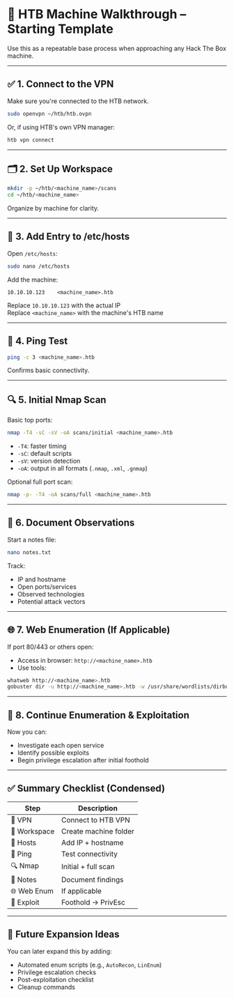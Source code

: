 # 🧩 HTB Machine Walkthrough – Starting Template

Use this as a repeatable base process when approaching any Hack The Box machine.

---

## ✅ 1. Connect to the VPN
Make sure you're connected to the HTB network.

```bash
sudo openvpn ~/htb/htb.ovpn
```

Or, if using HTB's own VPN manager:

```bash
htb vpn connect
```

---

## 🗂️ 2. Set Up Workspace

```bash
mkdir -p ~/htb/<machine_name>/scans
cd ~/htb/<machine_name>
```

Organize by machine for clarity.

---

## 🧾 3. Add Entry to /etc/hosts

Open `/etc/hosts`:

```bash
sudo nano /etc/hosts
```

Add the machine:

```plaintext
10.10.10.123    <machine_name>.htb
```

Replace `10.10.10.123` with the actual IP  
Replace `<machine_name>` with the machine's HTB name

---

## 📡 4. Ping Test

```bash
ping -c 3 <machine_name>.htb
```

Confirms basic connectivity.

---

## 🔍 5. Initial Nmap Scan

Basic top ports:

```bash
nmap -T4 -sC -sV -oA scans/initial <machine_name>.htb
```

- `-T4`: faster timing
- `-sC`: default scripts
- `-sV`: version detection
- `-oA`: output in all formats (`.nmap`, `.xml`, `.gnmap`)

Optional full port scan:

```bash
nmap -p- -T4 -oA scans/full <machine_name>.htb
```

---

## 📑 6. Document Observations

Start a notes file:

```bash
nano notes.txt
```

Track:
- IP and hostname
- Open ports/services
- Observed technologies
- Potential attack vectors

---

## 🌐 7. Web Enumeration (If Applicable)

If port 80/443 or others open:

- Access in browser: `http://<machine_name>.htb`
- Use tools:

```bash
whatweb http://<machine_name>.htb
gobuster dir -u http://<machine_name>.htb -w /usr/share/wordlists/dirbuster/directory-list-2.3-medium.txt -t 50
```

---

## 📂 8. Continue Enumeration & Exploitation

Now you can:
- Investigate each open service
- Identify possible exploits
- Begin privilege escalation after initial foothold

---

## ✅ Summary Checklist (Condensed)

| Step           | Description             |
|----------------|-------------------------|
| 🛜 VPN          | Connect to HTB VPN      |
| 📁 Workspace    | Create machine folder   |
| 🧾 Hosts        | Add IP + hostname       |
| 📶 Ping         | Test connectivity       |
| 🔍 Nmap         | Initial + full scan     |
| 📓 Notes        | Document findings       |
| 🌐 Web Enum     | If applicable           |
| 🔐 Exploit      | Foothold → PrivEsc      |

---

## 🧠 Future Expansion Ideas

You can later expand this by adding:
- Automated enum scripts (e.g., `AutoRecon`, `LinEnum`)
- Privilege escalation checks
- Post-exploitation checklist
- Cleanup commands
